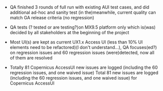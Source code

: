 - QA finished 3 rounds of full run with existing AUI test cases, and did additional ad-hoc and sanity test (in the)meanwhile, current quality can match GA release criteria (no regression) 

 - QA tests (? tested or are testing?)on MX9.5 platform only which is(was) decided by all stakeholders at the beginning of the project
 
- Most UI(s) are kept as current UX1.x Access UI (less than 10% UI elements need to be refactored)(I don't understand...), QA focuses(ed?) on regression issues and 60 regression issues (were)detected, now all of them are resolved

- Totally 81 Copernicus AccessUI new issues are logged (including the 60 regression issues, and one waived issue)
Total 81 new issues are logged (including the 60 regression issues, and one waived issue) for Copernicus AccessUI
